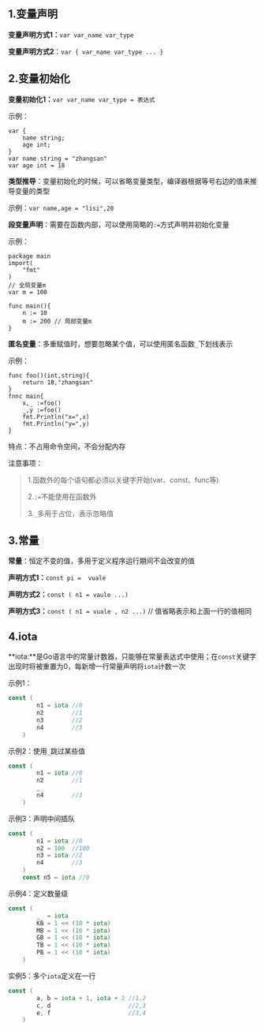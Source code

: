 ## 1.变量声明

**变量声明方式1：**`var var_name var_type`

**变量声明方式2**：`var { var_name var_type ... }`

## 2.变量初始化

**变量初始化1：**`var var_name var_type = 表达式`

示例：

```
var {
	name string;
	age int;
}
var name string = "zhangsan"
var age int = 18

```

**类型推导**：变量初始化的时候，可以省略变量类型，编译器根据等号右边的值来推导变量的类型

示例：`var name,age = "lisi",20`

**段变量声明**：需要在函数内部，可以使用简略的`:=`方式声明并初始化变量

示例：

```
package main
import(
	"fmt"
)
// 全局变量m
var m = 100

func main(){
	n := 10
	m := 200 // 局部变量m
}
```

**匿名变量**：多重赋值时，想要忽略某个值，可以使用匿名函数`_`下划线表示

示例：

```
func foo()(int,string){
	return 18,"zhangsan"
}
fnnc main{
	x,_ :=foo()
	_,y :=foo()
	fmt.Println("x=",x)
	fmt.Println("y=",y)
}
```

特点：不占用命令空间，不会分配内存

注意事项：

> 1.函数外的每个语句都必须以关键字开始(var、const、func等)
>
> 2.`:=`不能使用在函数外
>
> 3.`_`多用于占位，表示忽略值

## 3.常量

**常量**：恒定不变的值，多用于定义程序运行期间不会改变的值

**声明方式1：**`const pi =  vuale` 

**声明方式2：**`const ( n1 = vaule ...)`

**声明方式3：**`const ( n1 = vuale , n2 ...)` // 值省略表示和上面一行的值相同

## 4.iota

**iota:**是Go语言中的常量计数器，只能够在常量表达式中使用；在`const`关键字出现时将被重置为0，每新增一行常量声明将`iota`计数一次

示例1：

```go
const (
		n1 = iota //0
		n2        //1
		n3        //2
		n4        //3
	)
```

示例2：使用`_`跳过某些值

```go
const (
		n1 = iota //0
		n2        //1
		_
		n4        //3
	)
```

示例3：声明中间插队

```go
const (
		n1 = iota //0
		n2 = 100  //100
		n3 = iota //2
		n4        //3
	)
	const n5 = iota //0
```

示例4：定义数量级

```go
const (
		_  = iota
		KB = 1 << (10 * iota)
		MB = 1 << (10 * iota)
		GB = 1 << (10 * iota)
		TB = 1 << (10 * iota)
		PB = 1 << (10 * iota)
	)
```

实例5：多个`iota`定义在一行

```go
const (
		a, b = iota + 1, iota + 2 //1,2
		c, d                      //2,3
		e, f                      //3,4
	)
```













